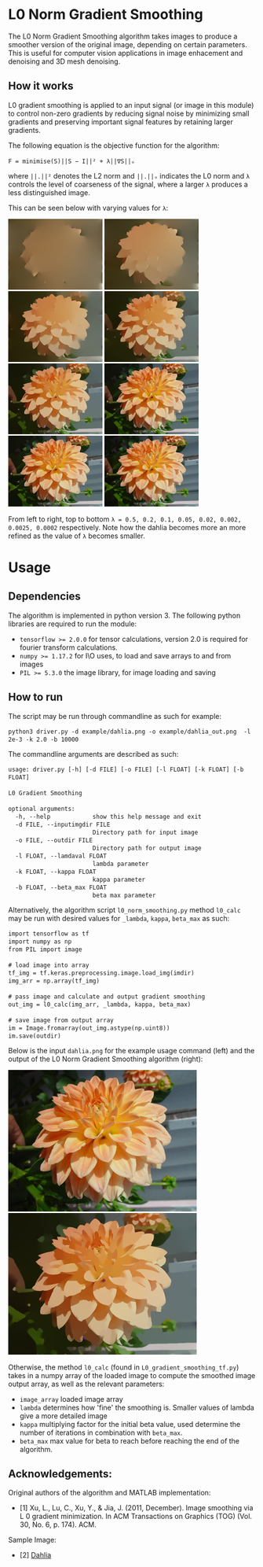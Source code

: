 # L0 Norm Gradient Smoothing 
The L0 Norm Gradient Smoothing algorithm takes images to produce a smoother version of the original image, depending on certain parameters. This is useful for computer vision applications in image enhacement and denoising and 3D mesh denoising. 


## How it works 
L0 gradient smoothing is applied to an input signal (or image in this module) to control non-zero gradients by reducing signal noise by minimizing small gradients and preserving important signal features by retaining larger gradients. 

The following equation is the objective function for the algorithm: 

`F = minimise(S)||S − I||² + λ||∇S||ₒ`

where `||.||²` denotes the L2 norm and `||.||ₒ` indicates the L0 norm and `λ` controls the level of coarseness of the signal, where a larger `λ` produces a less distinguished image. 

This can be seen below with varying values for `λ`:

![Dahlia_output](example/0_dahlia_out_l0.5.png) 
![Dahlia_output](example/1_dahlia_out_l0.2.png) 
![Dahlia_output](example/2_dahlia_out_l0.1.png) 
![Dahlia_output](example/3_dahlia_out_l0.05.png) 
![Dahlia_output](example/4_dahlia_out_l0.02.png) 
![Dahlia_output](example/5_dahlia_out_l0.002.png)
![Dahlia_output](example/6_dahlia_out_l0.0025.png)
![Dahlia_output](example/7_dahlia_out_l0.0002.png)

From left to right, top to bottom `λ = 0.5, 0.2, 0.1, 0.05, 0.02, 0.002, 0.0025, 0.0002` respectively. Note how the dahlia becomes more an more refined as the value of `λ` becomes smaller. 

# Usage

## Dependencies 
The algorithm is implemented in python version 3. The following python libraries are required to run the module: 

* `tensorflow >= 2.0.0` for tensor calculations, version 2.0 is required for fourier transform calculations. 
* `numpy >= 1.17.2` for I\O uses, to load and save arrays to and from images 
* `PIL >= 5.3.0` the image library, for image loading and saving 

## How to run
The script may be run through commandline as such for example:

```
python3 driver.py -d example/dahlia.png -o example/dahlia_out.png  -l 2e-3 -k 2.0 -b 10000
```

The commandline arguments are described as such: 
```
usage: driver.py [-h] [-d FILE] [-o FILE] [-l FLOAT] [-k FLOAT] [-b FLOAT]

L0 Gradient Smoothing

optional arguments:
  -h, --help            show this help message and exit
  -d FILE, --inputimgdir FILE
                        Directory path for input image
  -o FILE, --outdir FILE
                        Directory path for output image
  -l FLOAT, --lamdaval FLOAT
                        lambda parameter
  -k FLOAT, --kappa FLOAT
                        kappa parameter
  -b FLOAT, --beta_max FLOAT
                        beta max parameter
```

Alternatively, the algorithm script `l0_norm_smoothing.py` method `l0_calc` may be run 
with desired values for `_lambda`, `kappa`, `beta_max`  as such: 

```
import tensorflow as tf 
import numpy as np 
from PIL import image 

# load image into array 
tf_img = tf.keras.preprocessing.image.load_img(imdir)
img_arr = np.array(tf_img)

# pass image and calculate and output gradient smoothing 
out_img = l0_calc(img_arr, _lambda, kappa, beta_max)

# save image from output array 
im = Image.fromarray(out_img.astype(np.uint8))
im.save(outdir)
```

Below is the input `dahlia.png` for the example usage command (left) and the output of the L0 Norm Gradient Smoothing algorithm (right): 

![Dahlia](example/dahlia_smol.png) 
![Dahlia_output](example/dahlia_out_smol.png)

Otherwise, the method `l0_calc` (found in `L0_gradient_smoothing_tf.py`) takes in a numpy array of the loaded image to compute the smoothed image output array, as well as the relevant parameters: 

* `image_array` loaded image array
* `lambda` determines how 'fine' the smoothing is. Smaller values of lambda give a more detailed image
* `kappa` multiplying factor for the initial beta value, used determine the number of iterations in combination with `beta_max`. 
* `beta_max` max value for beta to reach before reaching the end of the algorithm. 


## Acknowledgements: 
Original authors of the algorithm and MATLAB implementation:
- [1]   Xu, L., Lu, C., Xu, Y., & Jia, J. (2011, December). Image smoothing via L 0 gradient minimization. In ACM Transactions on Graphics (TOG) (Vol. 30, No. 6, p. 174). ACM.
 
Sample Image: 
- [2]  [Dahlia](https://pixnio.com/flora-plants/flowers/dahlia-flowers/huge-peachy-dahlia-courtesy-of-roger-gibbons)

